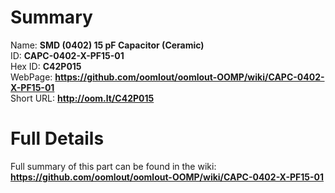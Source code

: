 
Summary
=================
  
Name: __SMD (0402) 15 pF Capacitor (Ceramic)__    
ID: __CAPC-0402-X-PF15-01__   
Hex ID: __C42P015__   
WebPage: __https://github.com/oomlout/oomlout-OOMP/wiki/CAPC-0402-X-PF15-01__   
Short URL: __http://oom.lt/C42P015__   

Full Details
==========================
Full summary of this part can be found in the wiki:   
__https://github.com/oomlout/oomlout-OOMP/wiki/CAPC-0402-X-PF15-01__    

